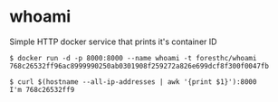 whoami
======

Simple HTTP docker service that prints it's container ID

    $ docker run -d -p 8000:8000 --name whoami -t foresthc/whoami
    768c26532ff96ac8999990250ab0301908f259272a826e699dcf8f300f0047fb

    $ curl $(hostname --all-ip-addresses | awk '{print $1}'):8000
    I'm 768c26532ff9
